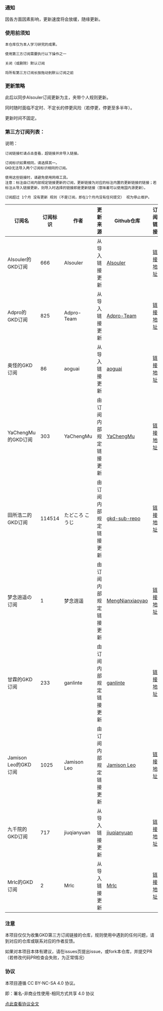 ### 通知

因各方面因素影响，更新速度将会放缓，随缘更新。

### 使用前须知

    本仓库仅为本人学习研究的成果。

    使用第三方订阅需要执行以下操作之一

    关闭（或删除）默认订阅

    将所有第三方订阅长按拖动到默认订阅之前


### 更新策略

此后以同步AIsouler订阅更新为主，夹带个人规则更新。

同时随时面临不定时、不定长的停更风险（若停更，停更至多半年）。

更新时间不固定。

### 第三方订阅列表：

说明：

    订阅链接栏请点击查看，超链接并非导入链接。

    订阅标识如果相同，请选择其一。
    GKD无法导入两个订阅标识相同的订阅。

    使用这些链接时，请避免使用网络工具。
    注意：标注由订阅内部规定链接更新的订阅，更新链接为对应的标注内置的更新链接的链接；若标注从导入链接更新，则导入时选择的链接即是更新链接（意味着可以使用国内源更新）。

    订阅超过 1个月 没有更新 规则（不是订阅，即在1个月内没有任何提交） 视为停止维护。

|订阅名|订阅标识|作者|更新来源|Github仓库|订阅链接|维护状态|
|-----|------|----|------|---------|-------|-------|
|AIsouler的GKD订阅|666|AIsouler|从导入链接更新|[AIsouler](https://github.com/AIsouler/GKD_subscription)|[链接地址](https://raw.gitmirror.com/AIsouler/GKD_subscription/main/dist/AIsouler_gkd.json5)|停止维护|
|Adpro的GKD订阅|825|Adpro-Team|从导入链接更新|[Adpro-Team](https://github.com/Adpro-Team/GKD_subscription)|[链接地址](https://raw.gitmirror.com/Adpro-Team/GKD_subscription/main/dist/Adpro_gkd.json5)|停止维护|
|奥怪的GKD订阅|86|aoguai|从导入链接更新|[aoguai](https://github.com/aoguai/subscription)|[链接地址](https://raw.gitmirror.com/aoguai/subscription/custom/dist/aoguai_gkd.json5)|停止维护|
|YaChengMu的GKD订阅|303|YaChengMu|由订阅内部规定链接更新|[YaChengMu](https://github.com/YaChengMu/subscription)|[链接地址](https://raw.gitmirror.com/YaChengMu/subscription/main/dist/gkd.json5)|停止维护|
|田所浩二的GKD订阅|114514|たどころ こうじ|由订阅内部规定链接更新|[gkd-sub-repo](https://github.com/gkd-sub-repo/114514_subscription)|[链接地址](https://raw.gitmirror.com/gkd-sub-repo/114514_subscription/main/dist/114514_gkd.json5)|停止维护|
|梦念逍遥の订阅|1|梦念逍遥|由订阅内部规定链接更新|[MengNianxiaoyao](https://github.com/MengNianxiaoyao/gkd-subscription/tree/main)|[链接地址](https://raw.gitmirror.com/MengNianxiaoyao/gkd-subscription/main/dist/gkd.json5)|停止维护|
|甘霖的GKD订阅|233|ganlinte|由订阅内部规定链接更新|[ganlinte](https://github.com/ganlinte/GKD-subscription/tree/main)|[链接地址](https://raw.gitmirror.com/GKD-subscription/main/dist/ganlin_gkd.json5)|仍在维护|
|Jamison Leo的GKD订阅|1025|Jamison Leo|由订阅内部规定链接更新|[Jamison Leo](https://github.com/JamisonLeo/GKD-subscription)|[链接地址](https://raw.gitmirror.com/JamisonLeo/GKD-subscription/main/subscription.json)|停止维护|
|九千院的GKD订阅|717|jiuqianyuan|从导入链接更新|[jiuqianyuan](https://github.com/jiuqianyuan/GKD-subscription)|[链接地址](https://raw.gitmirror.com/jiuqianyuan/GKD-subscription/main/gkd.json5)|停止维护|
|Mrlc的GKD订阅|2|Mrlc|从导入链接更新|[Mrlc](https://github.com/Mrlc/GKD-subscription)|[链接地址](https://fastly.jsdelivr.net/gh/loopool/fan@main/gkd.json5)|仍在维护|

### 注意

本项目仅仅为收集GKD第三方订阅链接的仓库，规则使用中遇到的任何问题，请到对应的仓库或联系对应的作者反馈。

如果对本项目本体有建议，请在issues页提出issue，或fork本仓库，并提交PR（若修改代码PR检查会失败，为正常情况）

### 协议

本项目遵循 CC BY-NC-SA 4.0 协议。

即：署名-非商业性使用-相同方式共享 4.0 协议

[点此查看协议全文](https://creativecommons.org/licenses/by-nc-sa/4.0/legalcode.zh-hans)

